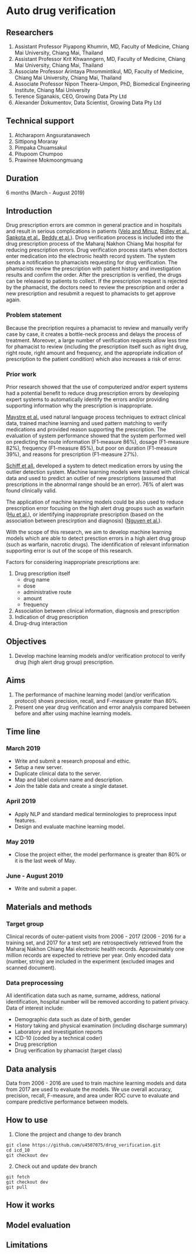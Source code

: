 # Auto drug verification
## Researchers
1. Assistant Professor Piyapong Khumrin, MD, Faculty of Medicine, Chiang Mai University, Chiang Mai, Thailand
2. Assistant Professor Krit Khwanngern, MD, Faculty of Medicine, Chiang Mai University, Chiang Mai, Thailand
3. Associate Professor Arintaya Phrommintikul, MD, Faculty of Medicine, Chiang Mai University, Chiang Mai, Thailand
4. Associate Professor Nipon Theera-Umpon, PhD, Biomedical Engineering Institute, Chiang Mai University
5. Terence Siganakis, CEO, Growing Data Pty Ltd
6. Alexander Dokumentov, Data Scientist, Growing Data Pty Ltd

## Technical support
1. Atcharaporn Angsuratanawech 
2. Sittipong Moraray
3. Pimpaka Chuamsakul
4. Pitupoom Chumpoo
5. Prawinee Mokmoongmuang

## Duration
6 months (March - August 2019)

## Introduction
Drug prescription errors are common in general practice and in hospitals and result in serious complications in patients ([Velo and Minuz](https://bpspubs.onlinelibrary.wiley.com/doi/pdf/10.1111/j.1365-2125.2009.03425.x), [Ridley et al.](https://onlinelibrary.wiley.com/doi/pdf/10.1111/j.1365-2044.2004.03969.x), [Sapkota et al.](https://www.researchgate.net/profile/Sujata_Sapkota/publication/280315716_Drug_prescribing_pattern_and_prescription_error_in_elderly_A_retrospective_study_of_inpatient_record/links/55b2201508aec0e5f4314737.pdf), [Beddy et al.](https://link.springer.com/article/10.1007/s11845-010-0474-6)). Drug verification process is included into the drug prescription process of the Maharaj Nakhon Chiang Mai hospital for reducing prescription errors. Drug verification process starts when doctors enter medication into the electronic health record system. The system sends a notification to phamacists requesting for drug verification. The phamacists review the prescription with patient history and investigation results and confirm the order. After the prescription is verified, the drugs can be released to patients to collect. If the prescription request is rejected by the phamacist, the doctors need to review the prescription and order a new prescription and resubmit a request to phamacists to get approve again.
### Problem statement
Because the precription requires a phamacist to review and manually verify case by case, it creates a bottle-neck process and delays the process of treatment. Moreover, a large number of verification requests allow less time for phamacist to review (including the prescription itself such as right drug, right route, right amount and frequency, and the appropriate indication of prescription to the patient condition)  which also increases a risk of error.
### Prior work
Prior research showed that the use of computerized and/or expert systems had a potential benefit to reduce drug prescription errors by developing expert systems to automatically identify the errors and/or providing supporting information why the prescription is inappropriate. 

[Maystre et al.](https://academic.oup.com/jamia/article/17/5/559/831789) used natural language process techniques to extract clinical data, trained machine learning and used pattern matching to verify medications and provided reason supporting the prescription. The evaluation of system performance showed that the system performed well on predicting the route information (F1-measure 86%), dosage (F1-measure 82%), frequency (F1-measure 85%), but poor on duration (F1-measure 39%), and reasons for prescription (F1-measure 27%).

[Schiff et all.](https://academic.oup.com/jamia/article/24/2/281/2924796) developed a system to detect medication errors by using the outlier detection system. Machine learning models were trained with clinical data and used to predict an outlier of new prescriptions (assumed that prescriptions in the abnormal range should be an error). 76% of alert was found clinically valid.

The application of machine learning models could be also used to reduce prescription error focusing on the high alert drug groups such as warfarin ([Hu et al.](https://www.sciencedirect.com/science/article/pii/S0933365712000474)), or identifying inappropriate prescription (based on the association between prescirption and diagnosis) ([Nguyen et al.](https://journals.plos.org/plosone/article?id=10.1371/journal.pone.0082401)).

With the scope of this research, we aim to develop machine learning models which are able to detect presction errors in a high alert drug group (such as warfarin, nacrotic drugs). The identification of relevant information supporting error is out of the scope of this research.

Factors for considering inappropriate prescriptions are:
1. Drug prescription itself
   * drug name
   * dose
   * administrative route
   * amount
   * frequency
2. Association between clinical information, diagnosis and prescription
3. Indication of drug prescription
4. Drug-drug interaction

## Objectives
1. Develop machine learning models and/or verification protocol to verify drug (high alert drug group) prescription.

## Aims
1. The performance of machine learning model (and/or verification protocol) shows precision, recall, and F-measure greater than 80%.
2. Present one year drug verification and error analysis compared between before and after using machine learning models.

## Time line
### March 2019
  * Write and submit a research proposal and ethic.
  * Setup a new server.
  * Duplicate clinical data to the server.
  * Map and label column name and description.
  * Join the table data and create a single dataset.
### April 2019
  * Apply NLP and standard medical terminologies to preprocess input features.
  * Design and evaluate machine learning model.
### May 2019
  * Close the project either, the model performance is greater than 80% or it is the last week of May.
### June - August 2019
  * Write and submit a paper.
  
## Materials and methods
### Target group
Clinical records of outer-patient visits from 2006 - 2017 (2006 - 2016 for a training set, and 2017 for a test set) are retrospectively retrieved from the Maharaj Nakhon Chiang Mai electronic health records. Approximately one million records are expected to retrieve per year. Only encoded data (number, string) are included in the experiment (excluded images and scanned document).

### Data preprocessing
All identification data such as name, surname, address, national identification, hospital number will be removed according to patient privacy. Data of interest include:
  * Demographic data such as date of birth, gender
  * History taking and physical examination (including discharge summary)
  * Laboratory and investigation reports
  * ICD-10 (coded by a technical coder)
  * Drug prescription
  * Drug verification by phamacist (target class)
  
## Data analysis
Data from 2006 - 2016 are used to train machine learning models and data from 2017 are used to evaluate the models. We use overall accuracy, precision, recall, F-measure, and area under ROC curve to evaluate and compare predictive performance between models.

## How to use
1. Clone the project and change to dev branch
```
git clone https://github.com/u4507075/drug_verification.git
cd icd_10
git checkout dev
```
2. Check out and update dev branch
```
git fetch
git checkout dev
git pull
```
## How it works
## Model evaluation
## Limitations

